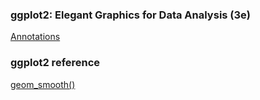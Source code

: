 
### ggplot2: Elegant Graphics for Data Analysis (3e)

[Annotations](https://ggplot2-book.org/annotations#sec-titles)

### ggplot2 reference
[geom_smooth()](https://ggplot2.tidyverse.org/reference/geom_smooth.html)
